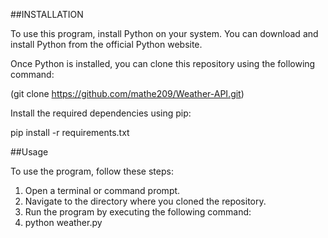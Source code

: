 ##INSTALLATION

To use this program, install Python on your system. You can download and install Python from the official Python website.

Once Python is installed, you can clone this repository using the following command:

  (git clone https://github.com/mathe209/Weather-API.git)
  
Install the required dependencies using pip:

  pip install -r requirements.txt

##Usage

To use the program, follow these steps:

1. Open a terminal or command prompt.
2. Navigate to the directory where you cloned the repository.
3. Run the program by executing the following command:
4.   python weather.py

